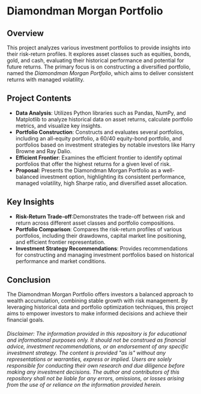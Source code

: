 # Diamondman Morgan Portfolio
## Overview
This project analyzes various investment portfolios to provide insights into their risk-return profiles. It explores asset classes such as equities, bonds, gold, and cash, evaluating their historical performance and potential for future returns. The primary focus is on constructing a diversified portfolio, named the _Diamondman Morgan Portfolio_, which aims to deliver consistent returns with managed volatility.
## Project Contents
* **Data Analysis**: Utilizes Python libraries such as Pandas, NumPy, and Matplotlib to analyze historical data on asset returns, calculate portfolio metrics, and visualize key insights.
* **Portfolio Construction**: Constructs and evaluates several portfolios, including an all-equity portfolio, a 60/40 equity-bond portfolio, and portfolios based on investment strategies by notable investors like Harry Browne and Ray Dalio.
* **Efficient Frontier**: Examines the efficient frontier to identify optimal portfolios that offer the highest returns for a given level of risk.
* **Proposal**: Presents the Diamondman Morgan Portfolio as a well-balanced investment option, highlighting its consistent performance, managed volatility, high Sharpe ratio, and diversified asset allocation.

## Key Insights
* **Risk-Return Trade-off**:Demonstrates the trade-off between risk and return across different asset classes and portfolio compositions.
* **Portfolio Comparison**: Compares the risk-return profiles of various portfolios, including their drawdowns, capital market line positioning, and efficient frontier representation.
* **Investment Strategy Recommendations**: Provides recommendations for constructing and managing investment portfolios based on historical performance and market conditions.

## Conclusion
The Diamondman Morgan Portfolio offers investors a balanced approach to wealth accumulation, combining stable growth with risk management. By leveraging historical data and portfolio optimization techniques, this project aims to empower investors to make informed decisions and achieve their financial goals.

###### Disclaimer: The information provided in this repository is for educational and informational purposes only. It should not be construed as financial advice, investment recommendations, or an endorsement of any specific investment strategy. The content is provided "as is" without any representations or warranties, express or implied. Users are solely responsible for conducting their own research and due diligence before making any investment decisions. The author and contributors of this repository shall not be liable for any errors, omissions, or losses arising from the use of or reliance on the information provided herein.
